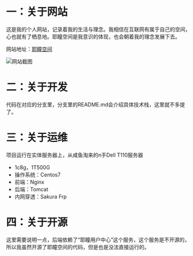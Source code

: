 # 一：关于网站

这是我的个人网站，记录着我的生活与理念。我相信在互联网有属于自己的空间，心也就有了栖息地。耶瞳空间是我意识的体现，也会朝着我的理念发展下去。

网站地址：[耶瞳空间](http://space.eyescode.top)

![网站截图](https://img1.imgtp.com/2023/04/27/M2mHIrG4.png)

# 二：关于开发

代码在对应的分支里，分支里的README.md会介绍具体技术栈，这里就不多提了。

# 三：关于运维

项目运行在实体服务器上，从咸鱼淘来的n手Dell T110服务器
+ 1c8g，1T500G
+ 操作系统：Centos7
+ 前端：Nginx
+ 后端：Tomcat
+ 内网穿透：Sakura Frp

# 四：关于开源

这里需要说明一点，后端依赖了“耶瞳用户中心”这个服务，这个服务是不开源的，所以我虽然开源了耶瞳空间的代码，但是也是没法直接运行的。